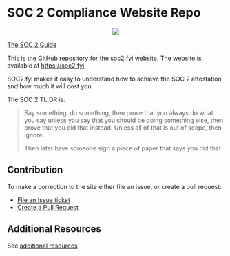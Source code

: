 # SOC 2 Compliance Website Repo

<p align="center">
    <a href="https://soc2.fyi" alt="SOC 2 Guide">
        <img src="https://img.shields.io/badge/SOC2%20Guide-blue">
    </a>
</p>


[The SOC 2 Guide](https://soc2.fyi/)

This is the GitHub repository for the soc2.fyi website. The website is available at https://soc2.fyi.

SOC2.fyi makes it easy to understand how to achieve the SOC 2 attestation and how much it will cost you.

The SOC 2 TL;DR is:
> Say something, do something, then prove that you always do what you say unless you say that you should be doing something else, then prove that you did that instead. Unless all of that is out of scope, then ignore.
>
> Then later have someone sign a piece of paper that says you did that.

## Contribution

To make a correction to the site either file an issue, or create a pull request:

* [File an Issue ticket](https://github.com/Rhosys/soc2.fyi/issues)
* [Create a Pull Request](https://github.com/Rhosys/soc2.fyi/pulls)

## Additional Resources

See [additional resources](./docs/additional-resources.md)
